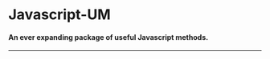 # Javascript-UM
#### An ever expanding package of useful Javascript methods.
-------------------------------------------------------------------------------------
